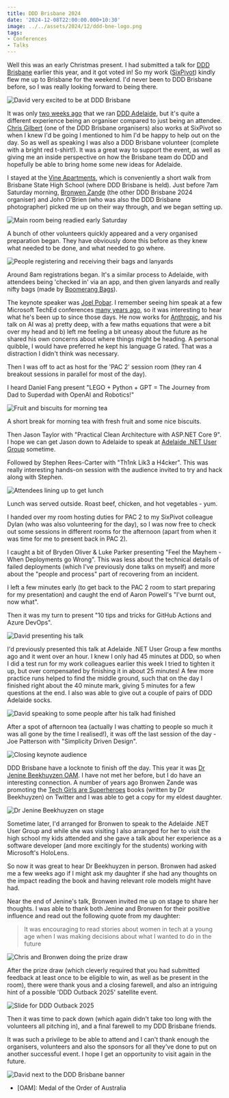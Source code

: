 ```yaml
---
title: DDD Brisbane 2024
date: '2024-12-08T22:00:00.000+10:30'
image: ../../assets/2024/12/ddd-bne-logo.png
tags:
- Conferences
- Talks
---
```


Well this was an early Christmas present. I had submitted a talk for [DDD Brisbane](https://www.dddbrisbane.com) earlier this year, and it got voted in! So my work ([SixPivot](https://www.sixpivot.com.au)) kindly flew me up to Brisbane for the weekend. I'd never been to DDD Brisbane before, so I was really looking forward to being there.

![David very excited to be at DDD Brisbane](../../assets/2024/12/ddd-bne-crazy-dave.jpg)

It was only [two weeks ago](/2024/11/ddd-adelaide-2024) that we ran [DDD Adelaide](https://www.dddadelaide.com), but it's quite a different experience being an organiser compared to just being an attendee. [Chris Gilbert](https://www.linkedin.com/in/chriswithpants) (one of the DDD Brisbane organisers) also works at SixPivot so when I knew I'd be going I mentioned to him I'd be happy to help out on the day. So as well as speaking I was also a DDD Brisbane volunteer (complete with a bright red t-shirt!). It was a great way to support the event, as well as giving me an inside perspective on how the Brisbane team do DDD and hopefully be able to bring home some new ideas for Adelaide.

I stayed at the [Vine Apartments](https://www.vineapartments.com.au/), which is conveniently a short walk from Brisbane State High School (where DDD Brisbane is held). Just before 7am Saturday morning, [Bronwen Zande](https://soulsolutions.com.au/) (the other DDD Brisbane 2024 organiser) and John O'Brien (who was also the DDD Brisbane photographer) picked me up on their way through, and we began setting up.

 ![Main room being readied early Saturday](../../assets/2024/12/ddd-bne-setup.jpg)

A bunch of other volunteers quickly appeared and a very organised preparation began. They have obviously done this before as they knew what needed to be done, and what needed to go where.

 ![People registering and receiving their bags and lanyards](../../assets/2024/12/ddd-bne-registration.jpg)

Around 8am registrations began. It's a similar process to Adelaide, with attendees being 'checked in' via an app, and then given lanyards and really nifty bags (made by [Boomerang Bags](https://boomerangbags.org/)).

The keynote speaker was [Joel Pobar](https://www.linkedin.com/in/joelpob/). I remember seeing him speak at a few Microsoft TechEd conferences [many years ago](/2005/11/microsoft-sydney-launch-party-part-2), so it was interesting to hear what he's been up to since those days. He now works for [Anthropic](https://www.anthropic.com/), and his talk on AI was a) pretty deep, with a few maths equations that were a bit over my head and b) left me feeling a bit uneasy about the future as he shared his own concerns about where things might be heading. A personal quibble, I would have preferred he kept his language G rated. That was a distraction I didn't think was necessary.

Then I was off to act as host for the 'PAC 2' session room (they ran 4 breakout sessions in parallel for most of the day).

I heard Daniel Fang present "LEGO + Python + GPT = The Journey from Dad to Superdad with OpenAI and Robotics!"

 ![Fruit and biscuits for morning tea](../../assets/2024/12/ddd-bne-morning-tea.jpg)

A short break for morning tea with fresh fruit and some nice biscuits.

Then Jason Taylor with "Practical Clean Architecture with ASP.NET Core 9". I hope we can get Jason down to Adelaide to speak at [Adelaide .NET User Group](https://www.adnug.net) sometime.

Followed by Stephen Rees-Carter with "Th1nk Lik3 a H4cker". This was really interesting hands-on session with the audience invited to try and hack along with Stephen.

 ![Attendees lining up to get lunch](../../assets/2024/12/ddd-bne-lunch2.jpg)

Lunch was served outside. Roast beef, chicken, and hot vegetables - yum.

I handed over my room hosting duties for PAC 2 to my SixPivot colleague Dylan (who was also volunteering for the day), so I was now free to check out some sessions in different rooms for the afternoon (apart from when it was time for me to present back in PAC 2).

I caught a bit of Bryden Oliver & Luke Parker presenting "Feel the Mayhem - When Deployments go Wrong". This was less about the technical details of failed deployments (which I've previously done talks on myself) and more about the "people and process" part of recovering from an incident.

I left a few minutes early (to get back to the PAC 2 room to start preparing for my presentation) and caught the end of Aaron Powell's "I've burnt out, now what".

Then it was my turn to present "10 tips and tricks for GitHub Actions and Azure DevOps".

![David presenting his talk](../../assets/2024/12/ddd-bne-david-presenting.jpg)

I'd previously presented this talk at Adelaide .NET User Group a few months ago and it went over an hour. I knew I only had 45 minutes at DDD, so when I did a test run for my work colleagues earlier this week I tried to tighten it up, but over compensated by finishing it in about 25 minutes! A few more practice runs helped to find the middle ground, such that on the day I finished right about the 40 minute mark, giving 5 minutes for a few questions at the end. I also was able to give out a couple of pairs of DDD Adelaide socks.

![David speaking to some people after his talk had finished](../../assets/2024/12/ddd-bne-after-davids-talk.jpg)

After a spot of afternoon tea (actually I was chatting to people so much it was all gone by the time I realised!), it was off the last session of the day - Joe Patterson with "Simplicity Driven Design".

![Closing keynote audience](../../assets/2024/12/ddd-bne-audience.jpg)

DDD Brisbane have a locknote to finish off the day. This year it was [Dr Jenine Beekhuyzen OAM](https://www.jeninebeekhuyzen.com). I have not met her before, but I do have an interesting connection. A number of years ago Bronwen Zande was promoting the [Tech Girls are Superheroes](https://www.amazon.com.au/Tech-Girls-Superheroes-Jenine-Beekhuyzen-ebook/dp/B07MJ6QTR9?&linkCode=ll1&tag=flcdrg07-22&linkId=7217e1eb2c0c05b458eec0cb87d16cc9&language=en_AU&ref_=as_li_ss_tl) books (written by Dr Beekhuyzen) on Twitter and I was able to get a copy for my eldest daughter.

 ![Dr Jenine Beekhuyzen on stage](../../assets/2024/12/ddd-bne-jenine-beekhuyzen.jpg)

Sometime later, I'd arranged for Bronwen to speak to the Adelaide .NET User Group and while she was visiting I also arranged for her to visit the high school my kids attended and she gave a talk about her experience as a software developer (and more excitingly for the students) working with Microsoft's HoloLens.

So now it was great to hear Dr Beekhuyzen in person. Bronwen had asked me a few weeks ago if I might ask my daughter if she had any thoughts on the impact reading the book and having relevant role models might have had.

Near the end of Jenine's talk, Bronwen invited me up on stage to share her thoughts. I was able to thank both Jenine and Bronwen for their positive influence and read out the following quote from my daughter:

> It was encouraging to read stories about women in tech at a young age when I was making decisions about what I wanted to do in the future

![Chris and Bronwen doing the prize draw](../../assets/2024/12/ddd-bne-prize-draw.jpg)

After the prize draw (which cleverly required that you had submitted feedback at least once to be eligible to win, as well as be present in the room), there were thank yous and a closing farewell, and also an intriguing hint of a possible 'DDD Outback 2025' satellite event.

![Slide for DDD Outback 2025](../../assets/2024/12/ddd-bne-outback.jpg)

Then it was time to pack down (which again didn't take too long with the volunteers all pitching in), and a final farewell to my DDD Brisbane friends.

It was such a privilege to be able to attend and I can't thank enough the organisers, volunteers and also the sponsors for all they've done to put on another successful event. I hope I get an opportunity to visit again in the future.

![David next to the DDD Brisbane banner](../../assets/2024/12/ddd-bne-david-banner.jpg)

* [OAM]: Medal of the Order of Australia

